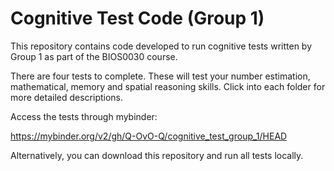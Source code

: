 # Cognitive Test Code (Group 1)

This repository contains code developed to run cognitive tests written by Group 1 as part of the BIOS0030 course.

There are four tests to complete. These will test your number estimation, mathematical, memory and spatial reasoning skills. Click into each folder for more detailed descriptions.

Access the tests through mybinder:  

https://mybinder.org/v2/gh/Q-OvO-Q/cognitive_test_group_1/HEAD



Alternatively, you can download this repository and run all tests locally.
